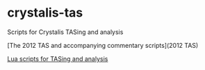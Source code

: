 # crystalis-tas
Scripts for Crystalis TASing and analysis

[The 2012 TAS and accompanying commentary scripts](2012 TAS)

[Lua scripts for TASing and analysis](luaScripts)


